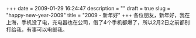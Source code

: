 +++
date = 2009-01-29 16:24:47 
description = ""
draft = true
slug = "happy-new-year-2009"
title = "2009 - 新年好"
+++
各位朋友，新年好，我在上海，手机没了电，充电器也在公司，借了4个手机都爆了，所以2月2日之前都别打给我，有事可以电邮我。